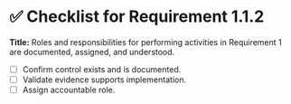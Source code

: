 # ✅ Checklist for Requirement 1.1.2

**Title:** Roles and responsibilities for performing activities in Requirement 1 are documented, assigned, and understood.

- [ ] Confirm control exists and is documented.
- [ ] Validate evidence supports implementation.
- [ ] Assign accountable role.
